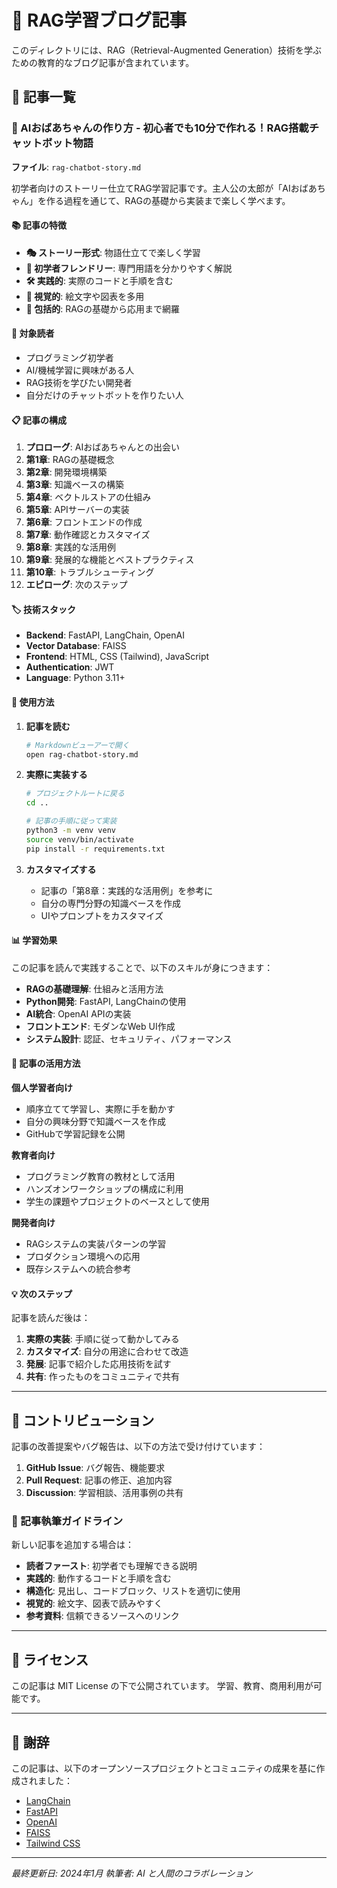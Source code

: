 # 📝 RAG学習ブログ記事

このディレクトリには、RAG（Retrieval-Augmented Generation）技術を学ぶための教育的なブログ記事が含まれています。

## 📖 記事一覧

### 🍜 AIおばあちゃんの作り方 - 初心者でも10分で作れる！RAG搭載チャットボット物語

**ファイル**: `rag-chatbot-story.md`

初学者向けのストーリー仕立てRAG学習記事です。主人公の太郎が「AIおばあちゃん」を作る過程を通じて、RAGの基礎から実装まで楽しく学べます。

#### 📚 記事の特徴

- **🎭 ストーリー形式**: 物語仕立てで楽しく学習
- **👶 初学者フレンドリー**: 専門用語を分かりやすく解説
- **🛠️ 実践的**: 実際のコードと手順を含む
- **🎨 視覚的**: 絵文字や図表を多用
- **📖 包括的**: RAGの基礎から応用まで網羅

#### 🎯 対象読者

- プログラミング初学者
- AI/機械学習に興味がある人
- RAG技術を学びたい開発者
- 自分だけのチャットボットを作りたい人

#### 📋 記事の構成

1. **プロローグ**: AIおばあちゃんとの出会い
2. **第1章**: RAGの基礎概念
3. **第2章**: 開発環境構築
4. **第3章**: 知識ベースの構築
5. **第4章**: ベクトルストアの仕組み
6. **第5章**: APIサーバーの実装
7. **第6章**: フロントエンドの作成
8. **第7章**: 動作確認とカスタマイズ
9. **第8章**: 実践的な活用例
10. **第9章**: 発展的な機能とベストプラクティス
11. **第10章**: トラブルシューティング
12. **エピローグ**: 次のステップ

#### 🏷️ 技術スタック

- **Backend**: FastAPI, LangChain, OpenAI
- **Vector Database**: FAISS
- **Frontend**: HTML, CSS (Tailwind), JavaScript
- **Authentication**: JWT
- **Language**: Python 3.11+

#### 🔧 使用方法

1. **記事を読む**
   ```bash
   # Markdownビューアーで開く
   open rag-chatbot-story.md
   ```

2. **実際に実装する**
   ```bash
   # プロジェクトルートに戻る
   cd ..
   
   # 記事の手順に従って実装
   python3 -m venv venv
   source venv/bin/activate
   pip install -r requirements.txt
   ```

3. **カスタマイズする**
   - 記事の「第8章：実践的な活用例」を参考に
   - 自分の専門分野の知識ベースを作成
   - UIやプロンプトをカスタマイズ

#### 📊 学習効果

この記事を読んで実践することで、以下のスキルが身につきます：

- **RAGの基礎理解**: 仕組みと活用方法
- **Python開発**: FastAPI, LangChainの使用
- **AI統合**: OpenAI APIの実装
- **フロントエンド**: モダンなWeb UI作成
- **システム設計**: 認証、セキュリティ、パフォーマンス

#### 🌟 記事の活用方法

**個人学習者向け**
- 順序立てて学習し、実際に手を動かす
- 自分の興味分野で知識ベースを作成
- GitHubで学習記録を公開

**教育者向け**
- プログラミング教育の教材として活用
- ハンズオンワークショップの構成に利用
- 学生の課題やプロジェクトのベースとして使用

**開発者向け**
- RAGシステムの実装パターンの学習
- プロダクション環境への応用
- 既存システムへの統合参考

#### 💡 次のステップ

記事を読んだ後は：

1. **実際の実装**: 手順に従って動かしてみる
2. **カスタマイズ**: 自分の用途に合わせて改造
3. **発展**: 記事で紹介した応用技術を試す
4. **共有**: 作ったものをコミュニティで共有

---

## 🤝 コントリビューション

記事の改善提案やバグ報告は、以下の方法で受け付けています：

1. **GitHub Issue**: バグ報告、機能要求
2. **Pull Request**: 記事の修正、追加内容
3. **Discussion**: 学習相談、活用事例の共有

### 📝 記事執筆ガイドライン

新しい記事を追加する場合は：

- **読者ファースト**: 初学者でも理解できる説明
- **実践的**: 動作するコードと手順を含む
- **構造化**: 見出し、コードブロック、リストを適切に使用
- **視覚的**: 絵文字、図表で読みやすく
- **参考資料**: 信頼できるソースへのリンク

---

## 📄 ライセンス

この記事は MIT License の下で公開されています。
学習、教育、商用利用が可能です。

---

## 🙏 謝辞

この記事は、以下のオープンソースプロジェクトとコミュニティの成果を基に作成されました：

- [LangChain](https://github.com/langchain-ai/langchain)
- [FastAPI](https://github.com/tiangolo/fastapi)
- [OpenAI](https://openai.com/)
- [FAISS](https://github.com/facebookresearch/faiss)
- [Tailwind CSS](https://tailwindcss.com/)

---

*最終更新日: 2024年1月*
*執筆者: AI と人間のコラボレーション* 